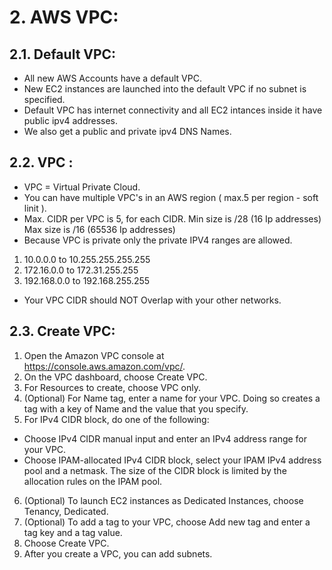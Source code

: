 
# 2. AWS VPC:

## 2.1. Default VPC:

+ All new AWS Accounts have a default VPC.
+ New EC2 instances are launched into the default VPC if no subnet is specified.
+ Default VPC has internet connectivity and all EC2 intances inside it have public ipv4 addresses.
+ We also get a public and private ipv4 DNS Names.


## 2.2. VPC :

+ VPC = Virtual Private Cloud.
+ You can have multiple VPC's in an AWS region ( max.5 per region - soft linit ).
+ Max. CIDR per VPC is 5, for each CIDR.
  Min size is /28 (16 Ip addresses)
  Max  size is /16 (65536 Ip addresses)
+ Because VPC is private only the private IPV4 ranges are allowed.

1. 10.0.0.0    to  10.255.255.255.255
2. 172.16.0.0  to  172.31.255.255  
3. 192.168.0.0 to  192.168.255.255

+ Your VPC CIDR should NOT Overlap with your other networks.


## 2.3. Create VPC:

1. Open the Amazon VPC console at https://console.aws.amazon.com/vpc/.
2. On the VPC dashboard, choose Create VPC.
3. For Resources to create, choose VPC only.
4. (Optional) For Name tag, enter a name for your VPC. Doing so creates a tag with a key of Name and the value that you specify.
5. For IPv4 CIDR block, do one of the following:
-  Choose IPv4 CIDR manual input and enter an IPv4 address range for your VPC.
-  Choose IPAM-allocated IPv4 CIDR block, select your IPAM IPv4 address pool and a netmask. 
   The size of the CIDR block is limited by the allocation rules on the IPAM pool.
6. (Optional) To launch EC2 instances as Dedicated Instances, choose Tenancy, Dedicated.
7. (Optional) To add a tag to your VPC, choose Add new tag and enter a tag key and a tag value.
8. Choose Create VPC.
9. After you create a VPC, you can add subnets.


